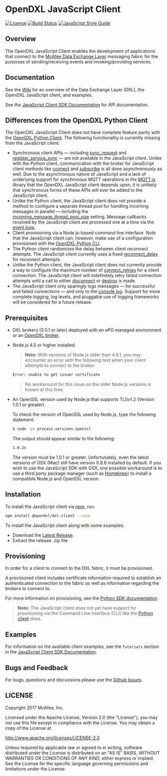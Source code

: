 # OpenDXL JavaScript Client
[![License](https://img.shields.io/badge/License-Apache%202.0-blue.svg)](https://opensource.org/licenses/Apache-2.0)
[![Build Status](https://travis-ci.org/opendxl/opendxl-client-javascript.png?branch=master)](https://travis-ci.org/opendxl/opendxl-client-javascript)
[![JavaScript Style Guide](https://img.shields.io/badge/code_style-standard-brightgreen.svg)](https://standardjs.com)

## Overview

The OpenDXL JavaScript Client enables the development of applications that
connect to the
[McAfee Data Exchange Layer](http://www.mcafee.com/us/solutions/data-exchange-layer.aspx)
messaging fabric for the purposes of sending/receiving events and
invoking/providing services.

## Documentation

See the [Wiki](https://github.com/opendxl/opendxl-client-javascript/wiki)
for an overview of the Data Exchange Layer (DXL), the OpenDXL JavaScript client,
and examples.

See the
[JavaScript Client SDK Documentation](https://opendxl.github.io/opendxl-client-javascript)
for API documentation.

## Differences from the OpenDXL Python Client

The OpenDXL JavaScript Client does not have complete feature parity with the
[OpenDXL Python Client](https://github.com/opendxl/opendxl-client-python). The
following functionality is currently missing from the JavaScript client:

* Synchronous client APIs &mdash; including
  [sync_request](https://opendxl.github.io/opendxl-client-python/pydoc/dxlclient.client.html#dxlclient.client.DxlClient.sync_request)
  and
  [register_service_sync](https://opendxl.github.io/opendxl-client-python/pydoc/dxlclient.client.html#dxlclient.client.DxlClient.register_service_sync)
  &mdash; are not available in the JavaScript client. Unlike with the Python
  client, communication with the broker for JavaScript client methods like
  [connect](https://opendxl.github.io/opendxl-client-javascript/Client.html#connect)
  and
  [subscribe](https://opendxl.github.io/opendxl-client-javascript/Client.html#subscribe)
  is all done asynchronously as well. Due to the asynchronous nature of
  JavaScript and a lack of underlying support for synchronous MQTT operations in
  the [MQTT.js](https://github.com/mqttjs/MQTT.js) library that the OpenDXL
  JavaScript client depends upon, it is unlikely that synchronous forms of these
  APIs will ever be added to the JavaScript client.
* Unlike the Python client, the JavaScript client does not provide a method to
  configure a separate thread pool for handling incoming messages in parallel
  &mdash; including the [incoming_message_thread_pool_size](https://opendxl.github.io/opendxl-client-python/pydoc/dxlclient.client_config.html#dxlclient.client_config.DxlClientConfig.incoming_message_thread_pool_size)
  setting. Message callbacks received by the JavaScript client are processed
  one at a time via the [event loop](https://developer.mozilla.org/en-US/docs/Web/JavaScript/EventLoop). 
* Client provisioning via a Node.js-based command line interface. Note that the
  JavaScript client can, however, make use of a configuration provisioned with
  the [OpenDXL Python CLI](https://opendxl.github.io/opendxl-client-python/pydoc/basiccliprovisioning.html).
* The Python client randomizes the delay between client reconnect attempts.  The
  JavaScript client currently uses a fixed [reconnect_delay](https://opendxl.github.io/opendxl-client-javascript/Config.html)
  for reconnect attempts.
* Unlike the Python client, the JavaScript client does not currently provide a
  way to configure the maximum number of
  [connect_retries](https://opendxl.github.io/opendxl-client-python/pydoc/dxlclient.client_config.html#dxlclient.client_config.DxlClientConfig.connect_retries)
  for a client connection. The JavaScript client will indefinitely retry
  failed connection attempts until a call to either
  [disconnect](https://opendxl.github.io/opendxl-client-javascript/Client.html#disconnect)
  or
  [destroy](https://opendxl.github.io/opendxl-client-javascript/Client.html#destroy)
  is made.
* The JavaScript client only sparingly logs messages &mdash; for successful
  and failed connections &mdash; and only to the [console log](https://developer.mozilla.org/en-US/docs/Web/API/Console/log).
  Support for more complete logging, log levels, and pluggable use of logging
  frameworks will be considered for a future release.

## Prerequisites

* DXL brokers (3.0.1 or later) deployed with an ePO managed environment or an
  [OpenDXL broker](https://github.com/opendxl/opendxl-broker).

* Node.js 4.0 or higher installed.

  >  **Note:** With versions of Node.js older than 4.8.1, you may encounter an
  > error with the following text when your client attempts to connect to the
  > broker:

  ```sh
  Error: unable to get issuer certificate
  ```

  > No workaround for this issue on the older Node.js versions is known at this time.

* An OpenSSL version used by Node.js that supports TLSv1.2 (Version 1.0.1 or
  greater).

  To check the version of OpenSSL used by Node.js, type the following statement:

  ```sh
  $ node -pe process.versions.openssl
  ```

  The output should appear similar to the following:

  ```sh
  1.0.2n
  ```

  The version must be 1.0.1 or greater. Unfortunately, even the latest versions
  of OSX (Mac) still have version 0.9.8 installed by default. If you wish to use
  the JavaScript SDK with OSX, one possible workaround is to use a third party
  package manager (such as [Homebrew](http://brew.sh/)) to install a compatible
  Node.js and OpenSSL version.

## Installation

To install the JavaScript client via [npm](https://www.npmjs.com/), run:

```sh
npm install @opendxl/dxl-client --save
```

To install the JavaScript client along with some examples:

* Download the
  [Latest Release](https://github.com/opendxl/opendxl-client-javascript/releases/latest).
* Extract the release .zip file.

## Provisioning

In order for a client to connect to the DXL fabric, it must be provisioned.

A provisioned client includes certificate information required to establish an
authenticated connection to the fabric as well as information regarding the
brokers to connect to.

For more information on provisioning, see the
[Python SDK documentation](https://opendxl.github.io/opendxl-client-python/pydoc/provisioningoverview.html).

  > **Note:** The JavaScript client does not yet have support for
  > provisioning via the Command Line Interface (CLI) like the
  > [Python client](https://opendxl.github.io/opendxl-client-python/pydoc/basiccliprovisioning.html#basiccliprovisioning)
  > does.

## Examples

For information on the available client examples, see the ``Tutorials`` section
in the
[JavaScript Client SDK Documentation](https://opendxl.github.io/opendxl-client-javascript).

## Bugs and Feedback

For bugs, questions and discussions please use the
[Github Issues](https://github.com/opendxl/opendxl-client-javascript/issues).

## LICENSE

Copyright 2017 McAfee, Inc.

Licensed under the Apache License, Version 2.0 (the "License"); you may not use
this file except in compliance with the License. You may obtain a copy of the
License at

http://www.apache.org/licenses/LICENSE-2.0

Unless required by applicable law or agreed to in writing, software distributed
under the License is distributed on an "AS IS" BASIS, WITHOUT WARRANTIES OR
CONDITIONS OF ANY KIND, either express or implied. See the License for the
specific language governing permissions and limitations under the License.
